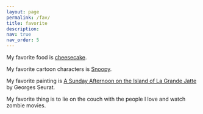 ```yaml
---
layout: page
permalink: /fav/
title: favorite
description: 
nav: true
nav_order: 5
---
```

My favorite food is [cheesecake](https://www.youtube.com/watch?v=tspdJ6hxqnc).

My favorite cartoon characters is [Snoopy](https://www.peanuts.com/about/snoopy).

My favorite painting is [A Sunday Afternoon on the Island of La Grande Jatte](https://www.artic.edu/artworks/27992/a-sunday-on-la-grande-jatte-1884) by Georges Seurat.

My favorite thing is to lie on the couch with the people I love and watch zombie movies.

